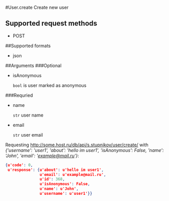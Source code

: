 #User.create
Create new user

## Supported request methods 
* POST

##Supported formats
* json

##Arguments
###Optional
* isAnonymous

   ```bool``` is user marked as anonymous


###Requried
* name

   ```str``` user name
* email

   ```str``` user email


Requesting http://some.host.ru/db/api/s.stupnikov/user/create/ with _{'username': 'user1', 'about': 'hello im user1', 'isAnonymous': False, 'name': 'John', 'email': 'example@mail.ru'}_:
```json
{u'code': 0,
 u'response': {u'about': u'hello im user1',
               u'email': u'example@mail.ru',
               u'id': 368,
               u'isAnonymous': False,
               u'name': u'John',
               u'username': u'user1'}}
```
